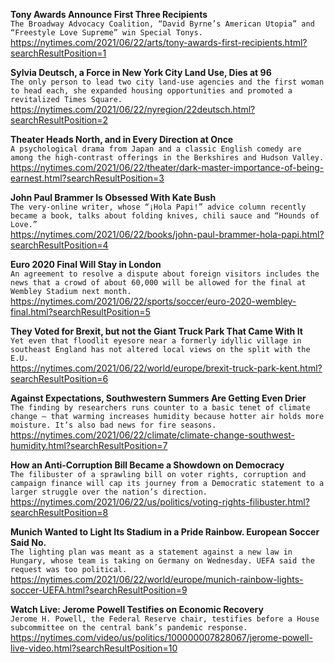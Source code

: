 **Tony Awards Announce First Three Recipients**\
`The Broadway Advocacy Coalition, “David Byrne’s American Utopia” and “Freestyle Love Supreme” win Special Tonys.`\
https://nytimes.com/2021/06/22/arts/tony-awards-first-recipients.html?searchResultPosition=1

**Sylvia Deutsch, a Force in New York City Land Use, Dies at 96**\
`The only person to lead two city land-use agencies and the first woman to head each, she expanded housing opportunities and promoted a revitalized Times Square.`\
https://nytimes.com/2021/06/22/nyregion/22deutsch.html?searchResultPosition=2

**Theater Heads North, and in Every Direction at Once**\
`A psychological drama from Japan and a classic English comedy are among the high-contrast offerings in the Berkshires and Hudson Valley.`\
https://nytimes.com/2021/06/22/theater/dark-master-importance-of-being-earnest.html?searchResultPosition=3

**John Paul Brammer Is Obsessed With Kate Bush**\
`The very-online writer, whose “¡Hola Papi!” advice column recently became a book, talks about folding knives, chili sauce and “Hounds of Love.”`\
https://nytimes.com/2021/06/22/books/john-paul-brammer-hola-papi.html?searchResultPosition=4

**Euro 2020 Final Will Stay in London**\
`An agreement to resolve a dispute about foreign visitors includes the news that a crowd of about 60,000 will be allowed for the final at Wembley Stadium next month.`\
https://nytimes.com/2021/06/22/sports/soccer/euro-2020-wembley-final.html?searchResultPosition=5

**They Voted for Brexit, but not the Giant Truck Park That Came With It**\
`Yet even that floodlit eyesore near a formerly idyllic village in southeast England has not altered local views on the split with the E.U.`\
https://nytimes.com/2021/06/22/world/europe/brexit-truck-park-kent.html?searchResultPosition=6

**Against Expectations, Southwestern Summers Are Getting Even Drier**\
`The finding by researchers runs counter to a basic tenet of climate change — that warming increases humidity because hotter air holds more moisture. It’s also bad news for fire seasons.`\
https://nytimes.com/2021/06/22/climate/climate-change-southwest-humidity.html?searchResultPosition=7

**How an Anti-Corruption Bill Became a Showdown on Democracy**\
`The filibuster of a sprawling bill on voter rights, corruption and campaign finance will cap its journey from a Democratic statement to a larger struggle over the nation’s direction.`\
https://nytimes.com/2021/06/22/us/politics/voting-rights-filibuster.html?searchResultPosition=8

**Munich Wanted to Light Its Stadium in a Pride Rainbow. European Soccer Said No.**\
`The lighting plan was meant as a statement against a new law in Hungary, whose team is taking on Germany on Wednesday. UEFA said the request was too political.`\
https://nytimes.com/2021/06/22/world/europe/munich-rainbow-lights-soccer-UEFA.html?searchResultPosition=9

**Watch Live: Jerome Powell Testifies on Economic Recovery**\
`Jerome H. Powell, the Federal Reserve chair, testifies before a House subcommittee on the central bank’s pandemic response.`\
https://nytimes.com/video/us/politics/100000007828067/jerome-powell-live-video.html?searchResultPosition=10

